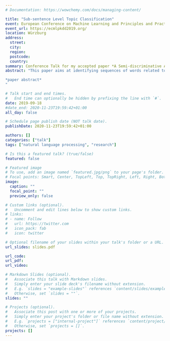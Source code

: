 ```yaml
---
# Documentation: https://wowchemy.com/docs/managing-content/

title: "Sub-sentence Level Topic Classification"
event: European Conference on Machine Learning and Principles and Practice of Knowledge Discovery in Databases
event_url: https://ecmlpkdd2019.org/
location: Würzburg
address:
  street:
  city:
  region:
  postcode:
  country:
summary: Conference Talk for my accepted paper *A Semi-discriminative Approach for Sub-sentence Level Topic Classification on a Small Dataset*.
abstract: "This paper aims at identifying sequences of words related to specific product components in online product reviews. A reliable baseline performance for this topic classification problem is given by a Max Entropy classifier which assumes independence over subsequent topics. However, the reviews exhibit an inherent structure on the document level allowing to frame the task as sequence classification problem. Since more flexible models from the class of Conditional Random Fields were not competitive because of the limited amount of training data available, we propose using a Hidden Markov Model instead and decouple the training of transition and emission probabilities. The discriminating power of the Max Entropy approach is used for the latter. Besides outperforming both standalone methods as well as more generic models such as linear-chain Conditional Random Fields, the combined classifier is able to assign topics on subsentence level although labeling in the training data is only available on sentence level.\n

*paper abstract*
"

# Talk start and end times.
#   End time can optionally be hidden by prefixing the line with `#`.
date: 2019-09-18
#date_end: 2020-11-23T19:59:42+01:00
all_day: false

# Schedule page publish date (NOT talk date).
publishDate: 2020-11-23T19:59:42+01:00

authors: []
categories: ["talk"]
tags: ["natural language processing", "research"]

# Is this a featured talk? (true/false)
featured: false

# Featured image
# To use, add an image named `featured.jpg/png` to your page's folder. 
# Focal points: Smart, Center, TopLeft, Top, TopRight, Left, Right, BottomLeft, Bottom, BottomRight.
image:
  caption: ""
  focal_point: ""
  preview_only: false

# Custom links (optional).
#   Uncomment and edit lines below to show custom links.
# links:
# - name: Follow
#   url: https://twitter.com
#   icon_pack: fab
#   icon: twitter

# Optional filename of your slides within your talk's folder or a URL.
url_slides: slides.pdf

url_code:
url_pdf:
url_video:

# Markdown Slides (optional).
#   Associate this talk with Markdown slides.
#   Simply enter your slide deck's filename without extension.
#   E.g. `slides = "example-slides"` references `content/slides/example-slides.md`.
#   Otherwise, set `slides = ""`.
slides: ""

# Projects (optional).
#   Associate this post with one or more of your projects.
#   Simply enter your project's folder or file name without extension.
#   E.g. `projects = ["internal-project"]` references `content/project/deep-learning/index.md`.
#   Otherwise, set `projects = []`.
projects: []
---
```

